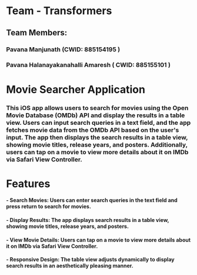 # Team - Transformers
## Team Members:
### Pavana Manjunath (CWID: 885154195 )
### Pavana Halanayakanahalli Amaresh ( CWID: 885155101 )
# Movie Searcher Application
### This iOS app allows users to search for movies using the Open Movie Database (OMDb) API and display the results in a table view. Users can input search queries in a text field, and the app fetches movie data from the OMDb API based on the user's input. The app then displays the search results in a table view, showing movie titles, release years, and posters. Additionally, users can tap on a movie to view more details about it on IMDb via Safari View Controller.
# Features
#### - Search Movies: Users can enter search queries in the text field and press return to search for movies.
#### - Display Results: The app displays search results in a table view, showing movie titles, release years, and posters.
#### - View Movie Details: Users can tap on a movie to view more details about it on IMDb via Safari View Controller.
#### - Responsive Design: The table view adjusts dynamically to display search results in an aesthetically pleasing manner.

